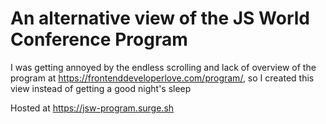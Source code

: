 # An alternative view of the JS World Conference Program

I was getting annoyed by the endless scrolling and lack of overview of the program at https://frontenddeveloperlove.com/program/, so I created this view instead of getting a good night's sleep

Hosted at https://jsw-program.surge.sh
